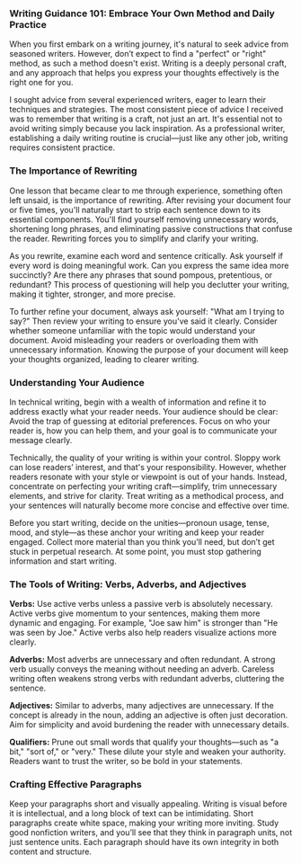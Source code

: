 ### Writing Guidance 101: Embrace Your Own Method and Daily Practice

When you first embark on a writing journey, it's natural to seek advice from seasoned 
writers. However, don’t expect to find a "perfect" or "right" method, as such a method 
doesn't exist. Writing is a deeply personal craft, and any approach that helps you 
express your thoughts effectively is the right one for you.

I sought advice from several experienced writers, eager to learn their techniques and 
strategies. The most consistent piece of advice I received was to remember that writing 
is a craft, not just an art. It's essential not to avoid writing simply because you lack 
inspiration. As a professional writer, establishing a daily writing routine is 
crucial—just like any other job, writing requires consistent practice.

### The Importance of Rewriting

One lesson that became clear to me through experience, something often left unsaid, 
is the importance of rewriting. After revising your document four or five times, 
you'll naturally start to strip each sentence down to its essential components. 
You'll find yourself removing unnecessary words, shortening long phrases, and eliminating 
passive constructions that confuse the reader. Rewriting forces you to simplify and 
clarify your writing.

As you rewrite, examine each word and sentence critically. Ask yourself if every word is 
doing meaningful work. Can you express the same idea more succinctly? Are there any 
phrases that sound pompous, pretentious, or redundant? This process of questioning will 
help you declutter your writing, making it tighter, stronger, and more precise.

To further refine your document, always ask yourself: "What am I trying to say?" Then 
review your writing to ensure you've said it clearly. Consider whether someone 
unfamiliar with the topic would understand your document. Avoid misleading your readers 
or overloading them with unnecessary information. Knowing the purpose of your document 
will keep your thoughts organized, leading to clearer writing.

### Understanding Your Audience
In technical writing, begin with a wealth of information and refine it to address exactly 
what your reader needs. Your audience should be clear: Avoid the trap of guessing at 
editorial preferences. Focus on who your reader is, how you can help them, and your goal 
is to communicate your message clearly.

Technically, the quality of your writing is within your control. Sloppy work can lose 
readers’ interest, and that's your responsibility. However, whether readers resonate 
with your style or viewpoint is out of your hands. Instead, concentrate on perfecting 
your writing craft—simplify, trim unnecessary elements, and strive for clarity. Treat 
writing as a methodical process, and your sentences will naturally become more concise 
and effective over time.

Before you start writing, decide on the unities—pronoun usage, tense, mood, and style—as 
these anchor your writing and keep your reader engaged. Collect more material than you 
think you’ll need, but don’t get stuck in perpetual research. At some point, you must 
stop gathering information and start writing.

### The Tools of Writing: Verbs, Adverbs, and Adjectives

**Verbs:** Use active verbs unless a passive verb is absolutely necessary. Active verbs 
give momentum to your sentences, making them more dynamic and engaging. For example, 
"Joe saw him" is stronger than "He was seen by Joe." Active verbs also help readers 
visualize actions more clearly.

**Adverbs:** Most adverbs are unnecessary and often redundant. A strong verb usually 
conveys the meaning without needing an adverb. Careless writing often weakens strong 
verbs with redundant adverbs, cluttering the sentence.

**Adjectives:** Similar to adverbs, many adjectives are unnecessary. If the concept is 
already in the noun, adding an adjective is often just decoration. Aim for simplicity 
and avoid burdening the reader with unnecessary details.

**Qualifiers:** Prune out small words that qualify your thoughts—such as "a bit," 
"sort of," or "very." These dilute your style and weaken your authority. Readers want to 
trust the writer, so be bold in your statements.

### Crafting Effective Paragraphs

Keep your paragraphs short and visually appealing. Writing is visual before it is 
intellectual, and a long block of text can be intimidating. Short paragraphs create 
white space, making your writing more inviting. Study good nonfiction writers, and 
you’ll see that they think in paragraph units, not just sentence units. Each paragraph 
should have its own integrity in both content and structure.